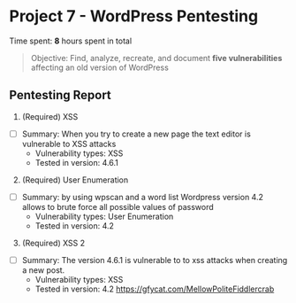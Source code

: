 # Project 7 - WordPress Pentesting

Time spent: **8** hours spent in total

> Objective: Find, analyze, recreate, and document **five vulnerabilities** affecting an old version of WordPress

## Pentesting Report

1. (Required) XSS
  - [ ] Summary: When you try to create a new page the text editor is vulnerable to XSS attacks
    - Vulnerability types: XSS
    - Tested in version: 4.6.1

2. (Required) User Enumeration
  - [ ] Summary: by using wpscan and a word list Wordpress version 4.2 allows to brute force all possible values of password
    - Vulnerability types: User Enumeration
    - Tested in version: 4.2

3. (Required) XSS 2
  - [ ] Summary: The version 4.6.1 is vulnerable to to xss attacks when creating a new post.
    - Vulnerability types: XSS
    - Tested in version: 4.2
https://gfycat.com/MellowPoliteFiddlercrab
